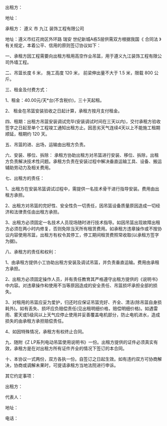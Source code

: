 
 


出租方：


地址：


承租方：
遵义
市
九江
装饰工程有限公司


地址：遵义市红花岗区外环路
瑞安
世纪新城A栋5层供需双方根据我国《
合同法
》有关规定，本着公平、信用的原则签订协议如下：


一、承租方因工程需要向出租方租用高空作业吊篮，用于遵义九江装饰工程有限公司外墙工程。


二、吊篮长度 6 米， 施工高度 120 米， 前梁伸出量不大于 1.5 米，限载 800 公斤。


三、租金及付费方式：


1、租金：40.00元/天*台(不含税价)，三十天起租。


2、 租金在吊篮安装验收之日起计算，承租方按月支付租金。


四、租期：出租方吊篮安装调试完毕(安装调试时间在三天以内)，交付承租方验收签字之日起至单个工程竣工通知出租方止。因恶劣天气连续4天以上不能施工租期顺延，租期约 120 天。


五、吊篮的进、出场，运输由出租方负责。


六、安装、移位、拆除： 承租方协助出租方对吊篮进行安装、移位、拆除，出租方负责解决技术性问题。承租方负责在安装过程中解决垂直运输工具、设备、搬运辅助劳动力及相关费用。


七、出租方的责任：


1、出租方在安装吊篮调试过程中，需提供一名技术骨干进行指导安装。费用由出租方承担。


2、出租方对吊篮的完好性、安全性负一切责任，因吊篮设备质量原因造成一切经济和法律责任由出租方承担。


3、出租方必须固定一名技术人员现场随时进行技术指导。如因吊篮出现故障出租方必须在两小时内修复，否则免除当天所有租赁费用。如承租方违章操作或不按协议内容使用吊篮，出租方有权令其停工，停工期间租赁费照常收取(以承租方签字为据)。


八、承租方的责任和权利：


1、由承租方提供小工协助出租方安装及调试吊篮，并负责垂直运输。费用由承租方承担。


2、出租方必须固定操作人员，并有责任教育其严格遵守出租方提供的《说明书》中内容。对违章操作和使用不当等原因造成的安全责任、吊篮损坏承担全部的损失。


3、对租用的吊篮应妥为爱护，归还时应保证吊篮完好、齐全、清洁(除吊篮自身损耗外)。如有丢失、损坏应负赔偿责任(见出租明细价格，赔偿明细价格)。如遇雷雨、雾天或5级风以上天气应停止使用并妥善覆盖电机部分，防止电机进水，造成损失的由承租方承担赔偿责任。


4、如因特殊情况，承租方有权终止合同。


九、随附《Z LP系列电动吊篮使用说明书》一份。出租方提供的证件必须真实有效，承租方是在对出租方所有证件齐全的情况下签订的本合同。


十、本协议一式两份，双方各执一份。自签订之日起生效。如有违约双方可协商解决，协商或调解未果时，可提请承租方当地法院进行申诉。


其它约定事项：


出租方：


代表人：


地址：


电话：
 


 

 
 
 
 
 
  


  
 

  


  


  
 
 
 
 

